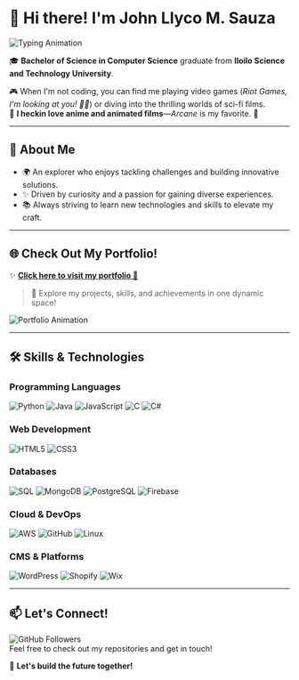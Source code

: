 # 👋 Hi there! I'm **John Llyco M. Sauza**

![Typing Animation](https://readme-typing-svg.demolab.com?font=Fira+Code&size=22&pause=1000&color=36CFFC&width=435&lines=Computer+Scientist;Software+Engineer;Data+Analyst;DevOps+Engineer;Passionate+Problem+Solver;Creator+at+Heart)  

🎓 **Bachelor of Science in Computer Science** graduate from **Iloilo Science and Technology University**.  

🎮 When I'm not coding, you can find me playing video games (*Riot Games, I'm looking at you! 👊👀*) or diving into the thrilling worlds of sci-fi films.  
🎥 **I heckin love anime and animated films**—*Arcane* is my favorite. 🚀  

---

## 🌟 **About Me**  
- 🌍 An explorer who enjoys tackling challenges and building innovative solutions.  
- ✨ Driven by curiosity and a passion for gaining diverse experiences.  
- 📚 Always striving to learn new technologies and skills to elevate my craft.

---

## 🌐 **Check Out My Portfolio!**  
✨ **[Click here to visit my portfolio 🚀](https://rykkux.github.io)**  
> 🌟 Explore my projects, skills, and achievements in one dynamic space!  

![Portfolio Animation](https://media.giphy.com/media/GcJSBe6fWV29704b8i/giphy.gif)  

---

## 🛠️ **Skills & Technologies**  

### **Programming Languages**  
![Python](https://img.shields.io/badge/Python-3670A0?style=for-the-badge&logo=python&logoColor=ffdd54)
![Java](https://img.shields.io/badge/Java-ED8B00?style=for-the-badge&logo=java&logoColor=white)
![JavaScript](https://img.shields.io/badge/JavaScript-F7DF1E?style=for-the-badge&logo=javascript&logoColor=black)
![C](https://img.shields.io/badge/C-00599C?style=for-the-badge&logo=c&logoColor=white)
![C#](https://img.shields.io/badge/C%23-239120?style=for-the-badge&logo=c-sharp&logoColor=white)

### **Web Development**  
![HTML5](https://img.shields.io/badge/HTML5-E34F26?style=for-the-badge&logo=html5&logoColor=white)
![CSS3](https://img.shields.io/badge/CSS3-1572B6?style=for-the-badge&logo=css3&logoColor=white)

### **Databases**  
![SQL](https://img.shields.io/badge/SQL-003B57?style=for-the-badge&logo=databricks&logoColor=white)
![MongoDB](https://img.shields.io/badge/MongoDB-4EA94B?style=for-the-badge&logo=mongodb&logoColor=white)
![PostgreSQL](https://img.shields.io/badge/PostgreSQL-316192?style=for-the-badge&logo=postgresql&logoColor=white)
![Firebase](https://img.shields.io/badge/Firebase-FFCA28?style=for-the-badge&logo=firebase&logoColor=black)

### **Cloud & DevOps**  
![AWS](https://img.shields.io/badge/AWS-FF9900?style=for-the-badge&logo=amazonaws&logoColor=white)
![GitHub](https://img.shields.io/badge/GitHub-181717?style=for-the-badge&logo=github&logoColor=white)
![Linux](https://img.shields.io/badge/Linux-FCC624?style=for-the-badge&logo=linux&logoColor=black)

### **CMS & Platforms**  
![WordPress](https://img.shields.io/badge/WordPress-21759B?style=for-the-badge&logo=wordpress&logoColor=white)
![Shopify](https://img.shields.io/badge/Shopify-7AB55C?style=for-the-badge&logo=shopify&logoColor=white)
![Wix](https://img.shields.io/badge/Wix-FA3E3E?style=for-the-badge&logo=wix&logoColor=white)

---

## 📫 **Let's Connect!**  
![GitHub Followers](https://img.shields.io/github/followers/yourusername?style=social)  
Feel free to check out my repositories and get in touch!  

🚀 **Let's build the future together!**

